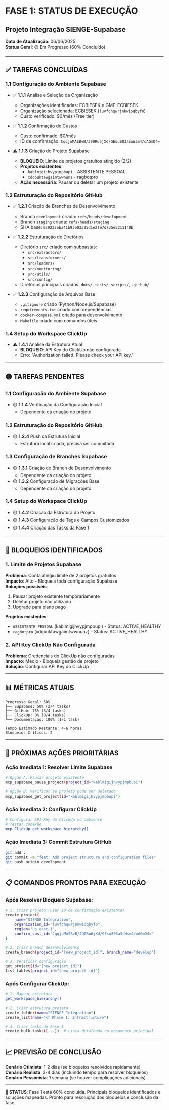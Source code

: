 # FASE 1: STATUS DE EXECUÇÃO
## Projeto Integração SIENGE-Supabase

**Data de Atualização**: 06/06/2025  
**Status Geral**: 🟡 Em Progresso (60% Concluído)

---

## ✅ TAREFAS CONCLUÍDAS

### 1.1 Configuração do Ambiente Supabase
- ✅ **1.1.1** Análise e Seleção da Organização
  - Organizações identificadas: ECBIESEK e GMF-ECBIESEK
  - Organização selecionada: ECBIESEK (`luvfchqwrjnkwioqbyfo`)
  - Custo verificado: $0/mês (Free tier)

- ✅ **1.1.2** Confirmação de Custos
  - Custo confirmado: $0/mês
  - ID de confirmação: `CqqjoMASBvB/J90Ru6jXd/GEsuS03aSoWsm4/oAGmD4=`

- ⚠️ **1.1.3** Criação do Projeto Supabase
  - **BLOQUEIO**: Limite de projetos gratuitos atingido (2/2)
  - **Projetos existentes**:
    - `kablmigijhvypjmpbupi` - ASSISTENTE PESSOAL
    - `xdqbuktawgaimtwwnunz` - ragbotpro
  - **Ação necessária**: Pausar ou deletar um projeto existente

### 1.2 Estruturação do Repositório GitHub
- ✅ **1.2.1** Criação de Branches de Desenvolvimento
  - Branch `development` criada: `refs/heads/development`
  - Branch `staging` criada: `refs/heads/staging`
  - SHA base: `029232eba41b93e03a25d1e2fe7d735e5211140b`

- ✅ **1.2.2** Estruturação de Diretórios
  - Diretório `src/` criado com subpastas:
    - `src/extractors/`
    - `src/transformers/`
    - `src/loaders/`
    - `src/monitoring/`
    - `src/utils/`
    - `src/config/`
  - Diretórios principais criados: `docs/`, `tests/`, `scripts/`, `.github/`

- ✅ **1.2.3** Configuração de Arquivos Base
  - `.gitignore` criado (Python/Node.js/Supabase)
  - `requirements.txt` criado com dependências
  - `docker-compose.yml` criado para desenvolvimento
  - `Makefile` criado com comandos úteis

### 1.4 Setup do Workspace ClickUp
- ⚠️ **1.4.1** Análise da Estrutura Atual
  - **BLOQUEIO**: API Key do ClickUp não configurada
  - Erro: "Authorization failed. Please check your API key."

---

## 🟡 TAREFAS PENDENTES

### 1.1 Configuração do Ambiente Supabase
- 🟡 **1.1.4** Verificação da Configuração Inicial
  - Dependente da criação do projeto

### 1.2 Estruturação do Repositório GitHub
- 🟡 **1.2.4** Push da Estrutura Inicial
  - Estrutura local criada, precisa ser commitada

### 1.3 Configuração de Branches Supabase
- 🟡 **1.3.1** Criação de Branch de Desenvolvimento
  - Dependente da criação do projeto
- 🟡 **1.3.2** Configuração de Migrações Base
  - Dependente da criação do projeto

### 1.4 Setup do Workspace ClickUp
- 🟡 **1.4.2** Criação da Estrutura do Projeto
- 🟡 **1.4.3** Configuração de Tags e Campos Customizados
- 🟡 **1.4.4** Criação das Tasks da Fase 1

---

## 🚨 BLOQUEIOS IDENTIFICADOS

### 1. Limite de Projetos Supabase
**Problema**: Conta atingiu limite de 2 projetos gratuitos  
**Impacto**: Alto - Bloqueia toda configuração Supabase  
**Soluções possíveis**:
1. Pausar projeto existente temporariamente
2. Deletar projeto não utilizado
3. Upgrade para plano pago

**Projetos existentes**:
- `ASSISTENTE PESSOAL` (kablmigijhvypjmpbupi) - Status: ACTIVE_HEALTHY
- `ragbotpro` (xdqbuktawgaimtwwnunz) - Status: ACTIVE_HEALTHY

### 2. API Key ClickUp Não Configurada
**Problema**: Credenciais do ClickUp não configuradas  
**Impacto**: Médio - Bloqueia gestão de projeto  
**Solução**: Configurar API Key do ClickUp

---

## 📊 MÉTRICAS ATUAIS

```
Progresso Geral: 60%
├── Supabase: 50% (2/4 tasks)
├── GitHub: 75% (3/4 tasks)  
├── ClickUp: 0% (0/4 tasks)
└── Documentação: 100% (1/1 task)

Tempo Estimado Restante: 4-6 horas
Bloqueios Críticos: 2
```

---

## 🎯 PRÓXIMAS AÇÕES PRIORITÁRIAS

### Ação Imediata 1: Resolver Limite Supabase
```bash
# Opção A: Pausar projeto existente
mcp_supabase_pause_project(project_id="kablmigijhvypjmpbupi")

# Opção B: Verificar se projeto pode ser deletado
mcp_supabase_get_project(id="kablmigijhvypjmpbupi")
```

### Ação Imediata 2: Configurar ClickUp
```bash
# Configurar API Key do ClickUp no ambiente
# Testar conexão
mcp_ClickUp_get_workspace_hierarchy()
```

### Ação Imediata 3: Commit Estrutura GitHub
```bash
git add .
git commit -m "feat: Add project structure and configuration files"
git push origin development
```

---

## 📋 COMANDOS PRONTOS PARA EXECUÇÃO

### Após Resolver Bloqueio Supabase:
```bash
# 1. Criar projeto (usar ID de confirmação existente)
create_project(
    name="SIENGE Integration",
    organization_id="luvfchqwrjnkwioqbyfo",
    region="us-east-1", 
    confirm_cost_id="CqqjoMASBvB/J90Ru6jXd/GEsuS03aSoWsm4/oAGmD4="
)

# 2. Criar branch desenvolvimento
create_branch(project_id="[new_project_id]", branch_name="develop")

# 3. Verificar configuração
get_project(id="[new_project_id]")
list_tables(project_id="[new_project_id]")
```

### Após Configurar ClickUp:
```bash
# 1. Mapear estrutura
get_workspace_hierarchy()

# 2. Criar estrutura projeto
create_folder(name="SIENGE Integration")
create_list(name="📋 Phase 1: Infrastructure")

# 3. Criar tasks da Fase 1
create_bulk_tasks([...])  # Lista detalhada no documento principal
```

---

## 📈 PREVISÃO DE CONCLUSÃO

**Cenário Otimista**: 1-2 dias (se bloqueios resolvidos rapidamente)  
**Cenário Realista**: 3-4 dias (incluindo tempo para resolver bloqueios)  
**Cenário Pessimista**: 1 semana (se houver complicações adicionais)

---

**🚀 STATUS**: Fase 1 está 60% concluída. Principais bloqueios identificados e soluções mapeadas. Pronto para resolução dos bloqueios e conclusão da fase. 